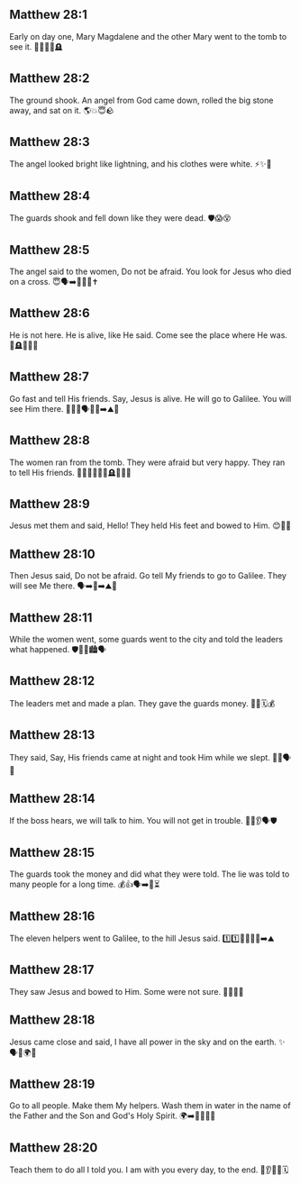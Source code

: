 ## Matthew 28:1
Early on day one, Mary Magdalene and the other Mary went to the tomb to see it. 🌅👩‍🦰👩🪦
## Matthew 28:2
The ground shook. An angel from God came down, rolled the big stone away, and sat on it. 🌎💥😇🪨
## Matthew 28:3
The angel looked bright like lightning, and his clothes were white. ⚡️✨🤍
## Matthew 28:4
The guards shook and fell down like they were dead. 🛡️😱😵
## Matthew 28:5
The angel said to the women, Do not be afraid. You look for Jesus who died on a cross. 😇🗣️➡️👩‍🦰👩✝️
## Matthew 28:6
He is not here. He is alive, like He said. Come see the place where He was. 🚫🪦✨✅👀
## Matthew 28:7
Go fast and tell His friends. Say, Jesus is alive. He will go to Galilee. You will see Him there. 🏃‍♀️💨🗣️👥✨➡️⛰️👀
## Matthew 28:8
The women ran from the tomb. They were afraid but very happy. They ran to tell His friends. 👩‍🦰👩🏃‍♀️💨🪦😨😊📣
## Matthew 28:9
Jesus met them and said, <jesus>Hello!</jesus> They held His feet and bowed to Him. 😊👣🙏
## Matthew 28:10
Then Jesus said, <jesus>Do not be afraid. Go tell My friends to go to Galilee. They will see Me there.</jesus> 🗣️➡️👥➡️⛰️👀
## Matthew 28:11
While the women went, some guards went to the city and told the leaders what happened. 🛡️🏃‍♂️🏙️🗣️
## Matthew 28:12
The leaders met and made a plan. They gave the guards money. 👥🤫🗓️💰
## Matthew 28:13
They said, Say, His friends came at night and took Him while we slept. 🌙😴🗣️🤥
## Matthew 28:14
If the boss hears, we will talk to him. You will not get in trouble. 👨‍💼👂🗣️🛡️
## Matthew 28:15
The guards took the money and did what they were told. The lie was told to many people for a long time. 💰👍🗣️➡️👥⏳
## Matthew 28:16
The eleven helpers went to Galilee, to the hill Jesus said. 1️⃣1️⃣🚶‍♂️🚶‍♀️➡️⛰️
## Matthew 28:17
They saw Jesus and bowed to Him. Some were not sure. 👀🙏🙂🤔
## Matthew 28:18
Jesus came close and said, <jesus>I have all power in the sky and on the earth.</jesus> ✨🗣️🌌🌍💪
## Matthew 28:19
<jesus>Go to all people. Make them My helpers. Wash them in water in the name of the Father and the Son and God's Holy Spirit.</jesus> 🌍➡️👥🤝💧🙏
## Matthew 28:20
<jesus>Teach them to do all I told you. I am with you every day, to the end.</jesus> 📖👂✅🤝🗓️
